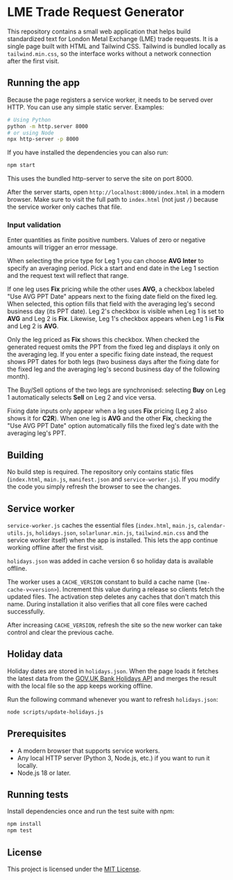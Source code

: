 # LME Trade Request Generator

This repository contains a small web application that helps build standardized text for London Metal Exchange (LME) trade requests. It is a single page built with HTML and Tailwind CSS.
Tailwind is bundled locally as `tailwind.min.css`, so the interface works without a network connection after the first visit.

## Running the app

Because the page registers a service worker, it needs to be served over HTTP. You can use any simple static server. Examples:

```bash
# Using Python
python -m http.server 8000
# or using Node
npx http-server -p 8000
```

If you have installed the dependencies you can also run:

```bash
npm start
```

This uses the bundled http-server to serve the site on port 8000.

After the server starts, open `http://localhost:8000/index.html` in a modern browser.
Make sure to visit the full path to `index.html` (not just `/`) because the service worker only caches that file.

### Input validation

Enter quantities as finite positive numbers. Values of zero or negative amounts
will trigger an error message.

When selecting the price type for Leg 1 you can choose **AVG Inter** to specify an averaging period. Pick a start and end date in the Leg 1 section and the request text will reflect that range.

If one leg uses **Fix** pricing while the other uses **AVG**, a checkbox labeled
"Use AVG PPT Date" appears next to the fixing date field on the fixed leg. When
selected, this option fills that field with the averaging leg's second business
day (its PPT date). Leg&nbsp;2's checkbox is visible when Leg&nbsp;1 is set to
**AVG** and Leg&nbsp;2 is **Fix**. Likewise, Leg&nbsp;1's checkbox appears when
Leg&nbsp;1 is **Fix** and Leg&nbsp;2 is **AVG**.

Only the leg priced as **Fix** shows this checkbox. When checked the generated
request omits the PPT from the fixed leg and displays it only on the averaging
leg. If you enter a specific fixing date instead, the request shows PPT dates
for both legs (two business days after the fixing date for the fixed leg and the
averaging leg's second business day of the following month).

The Buy/Sell options of the two legs are synchronised: selecting **Buy** on Leg
1 automatically selects **Sell** on Leg 2 and vice versa.

Fixing date inputs only appear when a leg uses **Fix** pricing (Leg&nbsp;2 also
shows it for **C2R**). When one leg is **AVG** and the other **Fix**, checking
the "Use AVG PPT Date" option automatically fills the fixed leg's date with the
averaging leg's PPT.

## Building

No build step is required. The repository only contains static files (`index.html`, `main.js`, `manifest.json` and `service-worker.js`). If you modify the code you simply refresh the browser to see the changes.

## Service worker

`service-worker.js` caches the essential files (`index.html`, `main.js`, `calendar-utils.js`, `holidays.json`, `solarlunar.min.js`, `tailwind.min.css` and the service worker itself) when the app is installed. This lets the app continue working offline after the first visit.

`holidays.json` was added in cache version 6 so holiday data is available offline.

The worker uses a `CACHE_VERSION` constant to build a cache name (`lme-cache-v<version>`). Increment this value during a release so clients fetch the updated files. The activation step deletes any caches that don't match this name. During installation it also verifies that all core files were cached successfully.

After increasing `CACHE_VERSION`, refresh the site so the new worker can take control and clear the previous cache.

## Holiday data

Holiday dates are stored in `holidays.json`. When the page loads it fetches the
latest data from the [GOV.UK Bank Holidays API](https://www.gov.uk/bank-holidays.json) and merges the result with the local file so the app keeps working offline.

Run the following command whenever you want to refresh `holidays.json`:

```bash
node scripts/update-holidays.js
```

## Prerequisites

- A modern browser that supports service workers.
- Any local HTTP server (Python 3, Node.js, etc.) if you want to run it locally.
- Node.js 18 or later.

## Running tests

Install dependencies once and run the test suite with npm:

```bash
npm install
npm test
```


## License

This project is licensed under the [MIT License](LICENSE).
